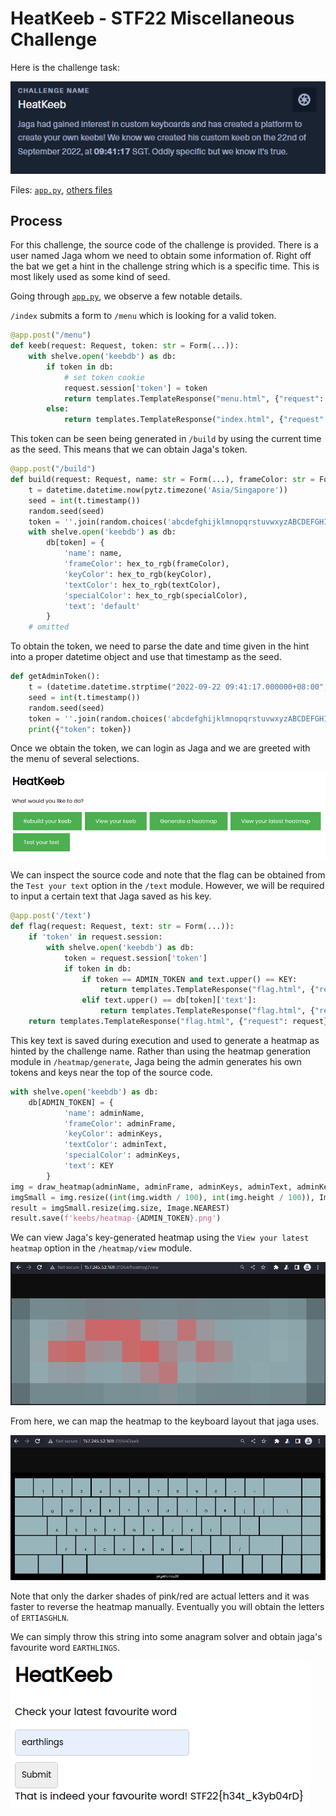 # HeatKeeb - STF22 Miscellaneous Challenge

Here is the challenge task:

![challenge_task](images/Challenge_Task.png)

Files: [`app.py`](HeatKeeb/app.py), [others files](HeatKeeb)

## Process

For this challenge, the source code of the challenge is provided.
There is a user named Jaga whom we need to obtain some information of.
Right off the bat we get a hint in the challenge string which is a
specific time. This is most likely used as some kind of seed.

Going through [`app.py`](HeatKeeb/app.py), we observe a few notable details.

`/index` submits a form to `/menu` which is looking for a valid token.

```py
@app.post("/menu")
def keeb(request: Request, token: str = Form(...)):
    with shelve.open('keebdb') as db:
        if token in db:
            # set token cookie
            request.session['token'] = token
            return templates.TemplateResponse("menu.html", {"request": request, "token": token})
        else:
            return templates.TemplateResponse("index.html", {"request": request})
```

This token can be seen being generated in `/build` by using the current
time as the seed. This means that we can obtain Jaga's token.

```py
@app.post("/build")
def build(request: Request, name: str = Form(...), frameColor: str = Form(...), keyColor: str = Form(...), textColor: str = Form(...), specialColor: str = Form(...)):
    t = datetime.datetime.now(pytz.timezone('Asia/Singapore'))
    seed = int(t.timestamp())
    random.seed(seed)
    token = ''.join(random.choices('abcdefghijklmnopqrstuvwxyzABCDEFGHIJKLMNOPQRSTUVWXYZ0123456789', k=16))
    with shelve.open('keebdb') as db:
        db[token] = {
            'name': name,
            'frameColor': hex_to_rgb(frameColor),
            'keyColor': hex_to_rgb(keyColor),
            'textColor': hex_to_rgb(textColor),
            'specialColor': hex_to_rgb(specialColor),
            'text': 'default'
        }
    # omitted
```

To obtain the token, we need to parse the date and time given in the hint
into a proper datetime object and use that timestamp as the seed.

```py
def getAdminToken():
    t = (datetime.datetime.strptime("2022-09-22 09:41:17.000000+08:00", "%Y-%m-%d %H:%M:%S.%f%z"))
    seed = int(t.timestamp())
    random.seed(seed)
    token = ''.join(random.choices('abcdefghijklmnopqrstuvwxyzABCDEFGHIJKLMNOPQRSTUVWXYZ0123456789', k=16))
    print({"token": token})
```

Once we obtain the token, we can login as Jaga and we are greeted with the 
menu of several selections. 

![menu](images/step_4_menu.png)

We can inspect the source code and note that the flag can be obtained from 
the `Test your text` option in the `/text` module. However, we will be 
required to input a certain text that Jaga saved as his key.

```py
@app.post('/text')
def flag(request: Request, text: str = Form(...)):
    if 'token' in request.session:
        with shelve.open('keebdb') as db:
            token = request.session['token']
            if token in db:
                if token == ADMIN_TOKEN and text.upper() == KEY:
                    return templates.TemplateResponse("flag.html", {"request": request, "word": text, "flag": FLAG})
                elif text.upper() == db[token]['text']:
                    return templates.TemplateResponse("flag.html", {"request": request, "word": text})
    return templates.TemplateResponse("flag.html", {"request": request})
```

This key text is saved during execution and used to generate a heatmap as
hinted by the challenge name. Rather than using the heatmap generation 
module in `/heatmap/generate`, Jaga being the admin generates his own 
tokens and keys near the top of the source code.

```py
with shelve.open('keebdb') as db:
    db[ADMIN_TOKEN] = {
            'name': adminName,
            'frameColor': adminFrame,
            'keyColor': adminKeys,
            'textColor': adminText,
            'specialColor': adminKeys,
            'text': KEY
        }
img = draw_heatmap(adminName, adminFrame, adminKeys, adminText, adminKeys, KEY)
imgSmall = img.resize((int(img.width / 100), int(img.height / 100)), Image.BILINEAR)
result = imgSmall.resize(img.size, Image.NEAREST)
result.save(f'keebs/heatmap-{ADMIN_TOKEN}.png')
```
We can view Jaga's key-generated heatmap using the `View your latest 
heatmap` option in the `/heatmap/view` module.

![heatmap](images/step_5_heatmap.png)

From here, we can map the heatmap to the keyboard layout that jaga uses.

![keyboard](images/step_6_keys.png)

Note that only the darker shades of pink/red are actual letters and it
was faster to reverse the heatmap manually. Eventually you will obtain 
the letters of `ERTIASGHLN`.

We can simply throw this string into some anagram solver and obtain
jaga's favourite word `EARTHLINGS`.

![](images/step_8_flag.png)